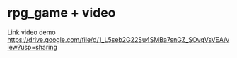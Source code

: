 # rpg_game + video
Link video demo
https://drive.google.com/file/d/1_L5seb2G22Su4SMBa7snGZ_SOvqVsVEA/view?usp=sharing
